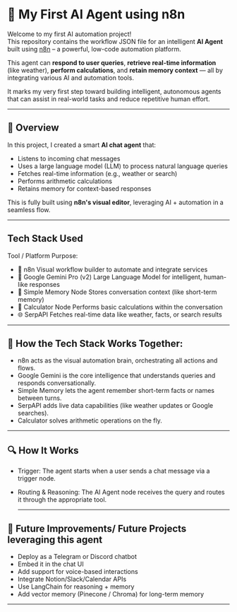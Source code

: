 # 🤖 My First AI Agent using n8n

Welcome to my first AI automation project!  
This repository contains the workflow JSON file for an intelligent **AI Agent** built using [n8n](https://n8n.io/) – a powerful, low-code automation platform.

This agent can **respond to user queries**, **retrieve real-time information** (like weather), **perform calculations**, and **retain memory context** — all by integrating various AI and automation tools.

It marks my very first step toward building intelligent, autonomous agents that can assist in real-world tasks and reduce repetitive human effort.

---

## 🚀 Overview

In this project, I created a smart **AI chat agent** that:
- Listens to incoming chat messages
- Uses a large language model (LLM) to process natural language queries
- Fetches real-time information (e.g., weather or search)
- Performs arithmetic calculations
- Retains memory for context-based responses

This is fully built using **n8n's visual editor**, leveraging AI + automation in a seamless flow.

---

## Tech Stack Used
Tool / Platform	Purpose:
- 🔧 n8n	Visual workflow builder to automate and integrate services
- 🧠 Google Gemini Pro (v2)	Large Language Model for intelligent, human-like responses
- 💾 Simple Memory Node	Stores conversation context (like short-term memory)
- 🧮 Calculator Node	Performs basic calculations within the conversation
- 🌐 SerpAPI	Fetches real-time data like weather, facts, or search results

---

## 🧠 How the Tech Stack Works Together:
- n8n acts as the visual automation brain, orchestrating all actions and flows.
- Google Gemini is the core intelligence that understands queries and responds conversationally.
- Simple Memory lets the agent remember short-term facts or names between turns.
- SerpAPI adds live data capabilities (like weather updates or Google searches).
- Calculator solves arithmetic operations on the fly.

---

## 🔍 How It Works
- Trigger: The agent starts when a user sends a chat message via a trigger node.
- Routing & Reasoning: The AI Agent node receives the query and routes it through the appropriate tool.

  ---

## 🎯 Future Improvements/ Future Projects leveraging this agent
- Deploy as a Telegram or Discord chatbot
- Embed it in the chat UI
- Add support for voice-based interactions
- Integrate Notion/Slack/Calendar APIs
- Use LangChain for reasoning + memory
- Add vector memory (Pinecone / Chroma) for long-term memory

---
 
